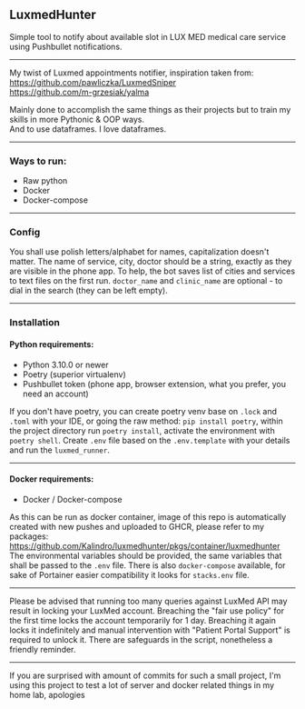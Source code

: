 ## LuxmedHunter

Simple tool to notify about available slot in LUX MED medical care service using Pushbullet notifications.
___
My twist of Luxmed appointments notifier, inspiration taken from:  
https://github.com/pawliczka/LuxmedSniper  
https://github.com/m-grzesiak/yalma

Mainly done to accomplish the same things as their projects but to train my skills in more Pythonic & OOP ways.  
And to use dataframes. I love dataframes.
___
### Ways to run:
- Raw python
- Docker
- Docker-compose
___
### Config
You shall use polish letters/alphabet for names, capitalization doesn't matter. The name of service, city,
doctor should be a string, exactly as they are visible in the phone app. To help, the bot saves list of
cities and services to text files on the first run. `doctor_name` and `clinic_name` are optional - 
to dial in the search (they can be left empty).
___

### Installation

#### Python requirements:

- Python 3.10.0 or newer
- Poetry (superior virtualenv)
- Pushbullet token (phone app, browser extension, what you prefer, you need an account)

If you don't have poetry, you can create poetry venv base on `.lock` and `.toml` with your IDE, or going the raw
method: `pip install poetry`, within the project directory run `poetry install`, activate the environment with
`poetry shell`. Create `.env` file based on the `.env.template` with your details and run the `luxmed_runner`.
___

#### Docker requirements:

- Docker / Docker-compose

As this can be run as docker container, image of this repo is automatically created with new pushes and uploaded to
GHCR, please refer to my packages:
https://github.com/Kalindro/luxmedhunter/pkgs/container/luxmedhunter  
The environmental variables should be provided, the same variables that shall be passed to the `.env` file.
There is also `docker-compose` available, for sake of Portainer easier compatibility it looks for `stacks.env` file.
___
Please be advised that running too many queries against LuxMed API may result in locking your LuxMed account.
Breaching the "fair use policy" for the first time locks the account temporarily for 1 day. Breaching it
again locks it indefinitely and manual intervention with "Patient Portal Support" is required to unlock it.
There are safeguards in the script, nonetheless a friendly reminder.
___
If you are surprised with amount of commits for such a small project, I'm using this project to test a lot of
server and docker related things in my home lab, apologies

